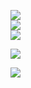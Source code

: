 


![](https://github-readme-stats.vercel.app/api?username=MahdiMirshafiee&theme=transparent&hide_border=false&include_all_commits=true&count_private=true)<br/>
![](https://nirzak-streak-stats.vercel.app/?user=MahdiMirshafiee&theme=transparent&hide_border=false)<br/>
![](https://github-readme-stats.vercel.app/api/top-langs/?username=MahdiMirshafiee&theme=transparent&hide_border=false&include_all_commits=true&count_private=true&layout=compact)

![](https://github-profile-trophy.vercel.app/?username=MahdiMirshafiee&theme=radical&no-frame=false&no-bg=true&margin-w=4)


[![](https://visitcount.itsvg.in/api?id=MahdiMirshafiee&icon=0&color=0)](https://visitcount.itsvg.in)

